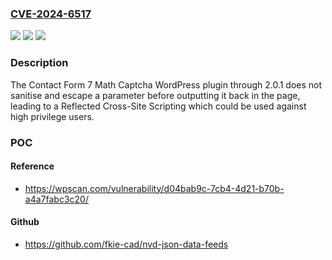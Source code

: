 ### [CVE-2024-6517](https://cve.mitre.org/cgi-bin/cvename.cgi?name=CVE-2024-6517)
![](https://img.shields.io/static/v1?label=Product&message=Contact%20Form%207%20Math%20Captcha&color=blue)
![](https://img.shields.io/static/v1?label=Version&message=n%2Fa&color=blue)
![](https://img.shields.io/static/v1?label=Vulnerability&message=CWE-79%20Cross-Site%20Scripting%20(XSS)&color=brighgreen)

### Description

The Contact Form 7 Math Captcha WordPress plugin through 2.0.1 does not sanitise and escape a parameter before outputting it back in the page, leading to a Reflected Cross-Site Scripting which could be used against high privilege users.

### POC

#### Reference
- https://wpscan.com/vulnerability/d04bab9c-7cb4-4d21-b70b-a4a7fabc3c20/

#### Github
- https://github.com/fkie-cad/nvd-json-data-feeds

